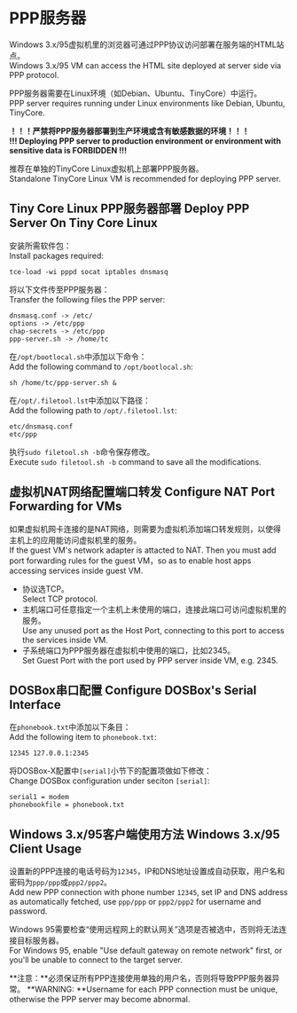 PPP服务器
=========

Windows 3.x/95虚拟机里的浏览器可通过PPP协议访问部署在服务端的HTML站点。  
Windows 3.x/95 VM can access the HTML site deployed at server side via PPP protocol.

PPP服务器需要在Linux环境（如Debian、Ubuntu、TinyCore）中运行。  
PPP server requires running under Linux environments like Debian, Ubuntu, TinyCore.

**！！！严禁将PPP服务器部署到生产环境或含有敏感数据的环境！！！**  
**!!! Deploying PPP server to production environment or environment with sensitive data is FORBIDDEN !!!**

推荐在单独的TinyCore Linux虚拟机上部署PPP服务器。  
Standalone TinyCore Linux VM is recommended for deploying PPP server.

## Tiny Core Linux PPP服务器部署 Deploy PPP Server On Tiny Core Linux

安装所需软件包：  
Install packages required:

	tce-load -wi pppd socat iptables dnsmasq

将以下文件传至PPP服务器：  
Transfer the following files the PPP server:

    dnsmasq.conf -> /etc/
    options -> /etc/ppp
    chap-secrets -> /etc/ppp
    ppp-server.sh -> /home/tc

在`/opt/bootlocal.sh`中添加以下命令：  
Add the following command to `/opt/bootlocal.sh`:

	sh /home/tc/ppp-server.sh &

在`/opt/.filetool.lst`中添加以下路径：  
Add the following path to `/opt/.filetool.lst`:

	etc/dnsmasq.conf
	etc/ppp

执行`sudo filetool.sh -b`命令保存修改。  
Execute `sudo filetool.sh -b` command to save all the modifications.

## 虚拟机NAT网络配置端口转发 Configure NAT Port Forwarding for VMs

如果虚拟机网卡连接的是NAT网络，则需要为虚拟机添加端口转发规则，以使得主机上的应用能访问虚拟机里的服务。  
If the guest VM's network adapter is attacted to NAT. Then you must add port forwarding rules for the guest VM，so as to enable host apps accessing services inside guest VM.

* 协议选TCP。  
  Select TCP protocol.
* 主机端口可任意指定一个主机上未使用的端口，连接此端口可访问虚拟机里的服务。  
  Use any unused port as the Host Port, connecting to this port to access the services inside VM.
* 子系统端口为PPP服务器在虚拟机中使用的端口，比如2345。  
  Set Guest Port with the port used by PPP server inside VM, e.g. 2345.

## DOSBox串口配置 Configure DOSBox's Serial Interface

在`phonebook.txt`中添加以下条目：  
Add the following item to `phonebook.txt`:

	12345 127.0.0.1:2345

将DOSBox-X配置中`[serial]`小节下的配置项做如下修改：  
Change DOSBox configuration under seciton `[serial]`:

	serial1 = modem
	phonebookfile = phonebook.txt

## Windows 3.x/95客户端使用方法 Windows 3.x/95 Client Usage

设置新的PPP连接的电话号码为`12345`，IP和DNS地址设置成自动获取，用户名和密码为`ppp/ppp`或`ppp2/ppp2`。  
Add new PPP connection with phone number `12345`, set IP and DNS address as automatically fetched, use `ppp/ppp` or `ppp2/ppp2` for username and password.

Windows 95需要检查“使用远程网上的默认网关”选项是否被选中，否则将无法连接目标服务器。  
For Windows 95, enable "Use default gateway on remote network" first, or you'll be unable to connect to the target server.

**注意：**必须保证所有PPP连接使用单独的用户名，否则将导致PPP服务器异常。
**WARNING: **Username for each PPP connection must be unique, otherwise the PPP server may become abnormal.

